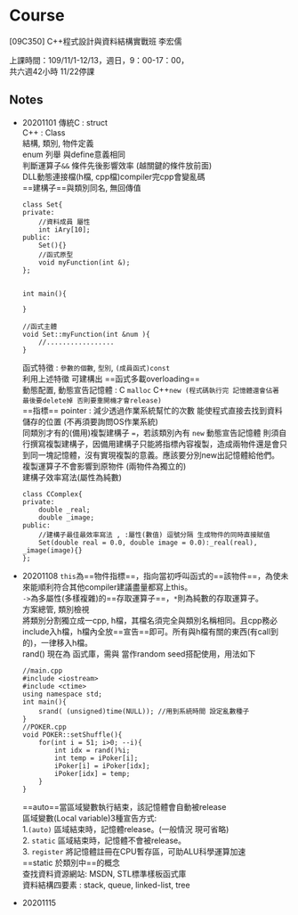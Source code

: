# Course
[09C350] C++程式設計與資料結構實戰班 李宏儒

上課時間：109/11/1-12/13，週日，9：00-17：00，  
共六週42小時 11/22停課
## Notes
- 20201101
    傳統C : struct  
    C++ : Class  
    結構, 類別, 物件定義  
    enum 列舉 與define意義相同  
    判斷運算子`&&` 條件先後影響效率 (越關鍵的條件放前面)  
    DLL動態連接檔(h檔, cpp檔)compiler完cpp會變亂碼  
    ==建構子==與類別同名, 無回傳值  
    ```cpp=
    class Set{
    private:
        //資料成員 屬性
        int iAry[10];
    public:
        Set(){}
        //函式原型
        void myFunction(int &);
    };


    int main(){

    }

    //函式主體
    void Set::myFunction(int &num ){
        //.................
    }
    ```
    函式特徵 : `參數的個數`, `型別`, `(成員函式)const`  
    利用上述特徵 可建構出 ==函式多載overloading==  
    動態配置, 動態宣告記憶體 : C `malloc` C++`new (程式碼執行完 記憶體還會佔著 最後要delete掉 否則要重開機才會release)`  
    ==指標== pointer : 減少透過作業系統幫忙的次數 能使程式直接去找到資料儲存的位置 (不再須要詢問OS作業系統)  
    同類別才有的(備用)複製建構子 `=`，若該類別內有 `new` 動態宣告記憶體 則須自行撰寫複製建構子，因備用建構子只能將指標內容複製，造成兩物件還是會只到同一塊記憶體，沒有實現複製的意義。應該要分別new出記憶體給他們。  
    複製運算子不會影響到原物件 (兩物件為獨立的)  
    建構子效率寫法(屬性為純數)  
    ```cpp=
    class CComplex{
    private:
        double _real;
        double _image;
    public:
        //建構子最佳最效率寫法 , :屬性(數值) 逗號分隔 生成物件的同時直接賦值
        Set(double real = 0.0, double image = 0.0):_real(real), _image(image){}
    };
    ```

- 20201108
`this`為==物件指標==，指向當初呼叫函式的==該物件==，為使未來能順利符合其他compiler建議盡量都寫上this。  
`->`為多屬性(多樣複雜)的==存取運算子==，`*`則為純數的存取運算子。  
方案總管, 類別檢視  
將類別分割獨立成一cpp, h檔，其檔名須完全與類別名稱相同。且cpp務必include入h檔，h檔內全放==宣告==即可。所有與h檔有關的東西(有call到的)，一律移入h檔。  
rand() 現在為 <iostream> 函式庫，需與 <ctime> 當作random seed搭配使用，用法如下  

    ```cpp=
    //main.cpp
    #include <iostream>
    #include <ctime>
    using namespace std;
    int main(){
        srand( (unsigned)time(NULL)); //用到系統時間 設定亂數種子
    }
    //POKER.cpp
    void POKER::setShuffle(){
	    for(int i = 51; i>0; --i){
            int idx = rand()%i;
            int temp = iPoker[i];
            iPoker[i] = iPoker[idx];
            iPoker[idx] = temp;
	    }
    }
    ```
    
    ==auto==當區域變數執行結束，該記憶體會自動被release  
    區域變數(Local variable)3種宣告方式:  
    1.`(auto)` 區域結束時，記憶體release。(一般情況 現可省略)  
    2. `static` 區域結束時，記憶體不會被release。  
    3. `register` 將記憶體註冊在CPU暫存區，可助ALU科學運算加速  
    ==static 於類別中==的概念  
    查找資料資源網站: MSDN, STL標準樣板函式庫  
    資料結構四要素 : stack, queue, linked-list, tree  
    
- 20201115
